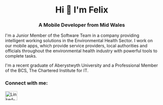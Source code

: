 <h1 align="center">Hi 👋 I'm Felix</h1>
<h3 align="center">A Mobile Developer from Mid Wales</h3>

I'm a Junior Member of the Software Team in a company providing intelligent working solutions in the Environmental Health Sector. I work on our mobile apps, which provide service providers, local authorities and officials throughout the environmental health industry with powerful tools to complete tasks.

I'm a recent graduate of Aberystwyth University and a Professional Member of the BCS, The Chartered Institute for IT.

<p align="left"> 
<h3 align="left">Connect with me:</h3>
<a href="https://linkedin.com/in/swafel" target="blank"><img align="center" src="https://cdn.jsdelivr.net/npm/simple-icons@3.0.1/icons/linkedin.svg" alt="Linked-in" height="30" width="40" /></a>
</p>
